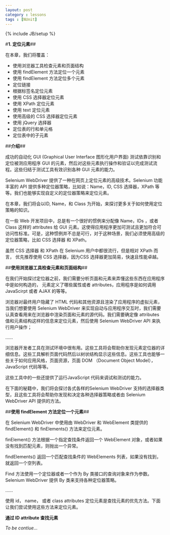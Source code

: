 ```yaml
---
layout: post
category : lessons
tags : [NUnit]
---
```

{% include JB/setup %}

#**1. 定位元素**##

在本章，我们将覆盖：

- 使用浏览器工具检查元素和页面结构
- 使用 findElement 方法定位一个元素
- 使用 findElement 方法定位多个元素
- 定位链接
- 根据标签名定位元素
- 使用 CSS 选择器定位元素
- 使用 XPath 定位元素
- 使用 text 定位元素
- 使用高级的 CSS 选择器定位元素
- 使用 jQuery 选择器
- 定位表的行和单元格
- 定位表中的子元素 

##**介绍**##

成功的自动化 GUI (Graphical User Interface 图形化用户界面) 测试依靠识别和定位被测应用程序 GUI 的元素，然后对这些元素执行操作和验证以完成测试流程。这些归结于测试工具有效识别各种 GUI 元素的能力。

Selenium WebDriver 提供了一种在网页上定位元素的高级技术。Selenium 功能丰富的 API 提供多种定位器策略，比如说：Name，ID, CSS 选择器，XPath 等等。我们也能够实现自定义的定位器策略来定位元素。

在本章，我们将会以ID, Name，和 Class 为开始，来探讨更多关于如何使用定位策略的知识。

在一些 Web 开发项目中，总是有一个很好的惯例来分配像 Name，IDs ，或者 Class 这样的 attributes 给 GUI 元素。这使得应用程序更加可测试且更加符合可访问性标准。可是，这种惯例并不总是可行，对于这种场景，我们必须使用高级的定位器策略，比如 CSS 选择器 和 XPath。

虽然 CSS 选择器 和 XPath 在 Selenium 用户中都很流行，但是相对 XPath 而言， 优先推荐使用 CSS 选择器，因为CSS 选择器更加简易，快速且性能卓越。

##**使用浏览器工具检查元素和页面结构**##

在我们开始探讨定位器之前，我们需要分析页面和元素来弄懂这些东西在应用程序中是如何构造的， 元素定义了哪些属性或者 attributes，应用程序是如何调用 JavaScirpt 或者 AJAX 的等等。

浏览器对最终用户隐藏了 HTML 代码和其他资源且渲染了应用程序的虚拟元素， 当我们想要使用 Selenium WebDriver 来实现自动与应用程序交互时，我们需要认真查看用来在浏览器中渲染页面和元素的源代码。我们需要确定像 attributes 值和元素结构这样的信息来定位元素，然后使用 Selenium WebDriver API 来执行用户操作；

……

浏览器开发者工具在测试环境中很有用。这些工具将会帮助你发现元素定位器的详细信息。这些工具解析页面代码然后以树状结构显示这些信息。这些工具也能够一些关于如何应用风格，页面资源，页面 DOM （Document Object Model），JavaScript 代码等等。

这些工具中的一些还提供了运行JavaScript 代码来调试和测试的能力。

在下面的秘籍中，我们将会探讨各式各样的Selenium WebDriver 支持的选择器类型，且这些工具将会帮助你发现和决定各种选择器策略或者由 Selenium WebDriver API 提供的方法。

##**使用 findElement 方法定位一个元素**##

在 Selenium WebDriver 中使用由 WebDriver 和 WebElement 类提供的 findElement() 和 finElements() 方法来定位元素。

finElement() 方法根据一个指定查找条件返回一个 WebElement 对象，或者如果没有找到匹配元素，则抛出一个异常。

findElements() 返回一个匹配查找条件的 WebElements 列表，如果没有找到，就返回一个空列表。

Find 方法使用一个定位器或者一个作为 By 类接口的查询对象来作为参数。Selenium WebDriver 提供 By 类来支持各种定位器策略。

……

使用 id， name， 或者 class attributes 定位元素是查找元素的优先方法。下面让我们尝试使用这些方法来定位元素。

**通过 ID attribute 查找元素**

*To be contiue...*



